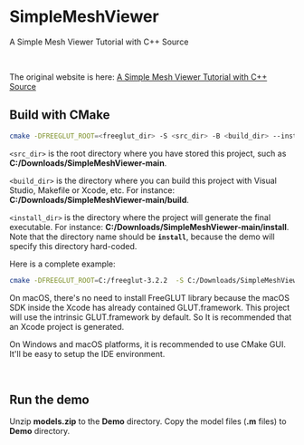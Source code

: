 # SimpleMeshViewer
A Simple Mesh Viewer Tutorial with C++ Source

<br />

The original website is here: [A Simple Mesh Viewer Tutorial with C++ Source](https://www3.cs.stonybrook.edu/~gu/tutorial/MeshViewer.html)

## Build with CMake

```bash
cmake -DFREEGLUT_ROOT=<freeglut_dir> -S <src_dir> -B <build_dir> --install-prefix <install_dir>
```

`<src_dir>` is the root directory where you have stored this project, such as **C:/Downloads/SimpleMeshViewer-main**.

`<build_dir>` is the directory where you can build this project with Visual Studio, Makefile or Xcode, etc. For instance: **C:/Downloads/SimpleMeshViewer-main/build**.

`<install_dir>` is the directory where the project will generate the final executable. For instance: **C:/Downloads/SimpleMeshViewer-main/install**.
Note that the directory name should be **`install`**, because the demo will specify this directory hard-coded.

Here is a complete example:

```bash
cmake -DFREEGLUT_ROOT=C:/freeglut-3.2.2  -S C:/Downloads/SimpleMeshViewer-main  -B C:/Downloads/SimpleMeshViewer-main/build  --install-prefix C:/Downloads/SimpleMeshViewer-main/install
```

On macOS, there's no need to install FreeGLUT library because the macOS SDK inside the Xcode has already contained GLUT.framework. This project will use the intrinsic GLUT.framework by default. So It is recommended that an Xcode project is generated.

On Windows and macOS platforms, it is recommended to use CMake GUI. It'll be easy to setup the IDE environment.

<br />

## Run the demo

Unzip **models.zip** to the **Demo** directory. Copy the model files (**.m** files) to **Demo** directory.


